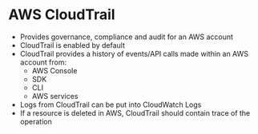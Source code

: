 # AWS CloudTrail

- Provides governance, compliance and audit for an AWS account
- CloudTrail is enabled by default
- CloudTrail provides a history of events/API calls made within an AWS account from:
    - AWS Console
    - SDK
    - CLI
    - AWS services
- Logs from CloudTrail can be put into CloudWatch Logs
- If a resource is deleted in AWS, CloudTrail should contain trace of the operation